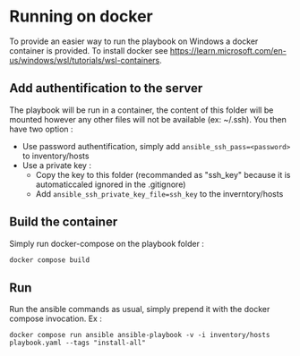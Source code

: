# Running on docker
To provide an easier way to run the playbook on Windows a docker container is provided.
To install docker see https://learn.microsoft.com/en-us/windows/wsl/tutorials/wsl-containers.

## Add authentification to the server
The playbook will be run in a container, the content of this folder will be mounted however any other files will not be available (ex: ~/.ssh). You then have two option : 
- Use password authentification, simply add `ansible_ssh_pass=<password>` to inventory/hosts
- Use a private key : 
  - Copy the key to this folder (recommanded as "ssh_key" because it is automaticcaled ignored in the .gitignore)
  - Add `ansible_ssh_private_key_file=ssh_key` to the inverntory/hosts

## Build the container
Simply run docker-compose on the playbook folder :
```bash
docker compose build
```

## Run
Run the ansible commands as usual, simply prepend it with the docker compose invocation. Ex : 
```
docker compose run ansible ansible-playbook -v -i inventory/hosts playbook.yaml --tags "install-all"
```